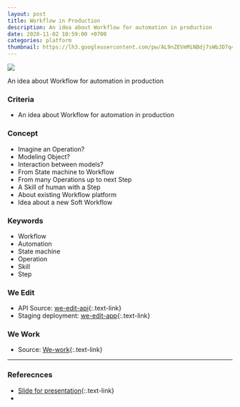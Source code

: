 ```yaml
---
layout: post
title: Workflow in Production
description: An idea about Workflow for automation in production
date: 2020-11-02 10:59:00 +0700
categories: platform
thumbnail: https://lh3.googleusercontent.com/pw/AL9nZEVmMiNBdj7sWbJD7q4Wxoqbs8OvYUtquKp6G2jaiEzhnb-t5ASXei4PJGZxgyzvt4AoEbrZoZf_R2AFqXKhgY1tzPmdghNpUUR4F_gMYMewfqrzDiDcwKt0FfT42eWs9CkNQvPQutTI5e9HgB0vzMeY2Q=w700-h408-no?authuser=0
---
```


![](https://lh3.googleusercontent.com/pw/AL9nZEVmMiNBdj7sWbJD7q4Wxoqbs8OvYUtquKp6G2jaiEzhnb-t5ASXei4PJGZxgyzvt4AoEbrZoZf_R2AFqXKhgY1tzPmdghNpUUR4F_gMYMewfqrzDiDcwKt0FfT42eWs9CkNQvPQutTI5e9HgB0vzMeY2Q=w700-h408-no?authuser=0)

An idea about Workflow for automation in production

### Criteria
- An idea about Workflow for automation in production

### Concept
- Imagine an Operation?
- Modeling Object?
- Interaction between models? 
- From State machine to Workflow
- From many Operations up to next Step
- A Skill of human with a Step
- About existing Workflow platform
- Idea about a new Soft Workflow

### Keywords
- Workflow
- Automation
- State machine
- Operation
- Skill
- Step

### We Edit
- API Source: [we-edit-api](https://github.com/duycs/we-edit){:.text-link}
- Staging deployment: [we-edit-app](http://weedit-app.s3-website-ap-northeast-1.amazonaws.com/){:.text-link}

### We Work
- Source: [We-work](https://github.com/duycs/we-work){:.text-link}

---
### Referecnces
- [Slide for presentation](https://docs.google.com/presentation/d/1QhnDcnQbItIknqyNwyuiVfbkAspUna7RIdglOjKWG9I/edit?usp=sharing){:.text-link}
- 
